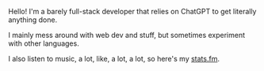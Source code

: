 Hello! I'm a barely full-stack developer that relies on ChatGPT to get literally anything done.

I mainly mess around with web dev and stuff, but sometimes experiment with other languages.

I also listen to music, a lot, like, a lot, a lot, so here's my [stats.fm](https://stats.fm/slyrp).
